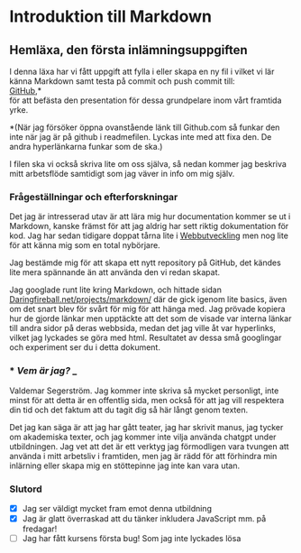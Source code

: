 # Introduktion till Markdown
## Hemläxa, den första inlämningsuppgiften
I denna läxa har vi fått uppgift att fylla i eller skapa en ny fil i vilket vi lär känna Markdown samt testa på commit och push commit till:  
<a href= "GitHub.com">GitHub</a>,*  
för att befästa den presentation för dessa grundpelare inom vårt framtida yrke.  

*(När jag försöker öppna ovanstående länk till Github.com så funkar den inte när jag är på github i readmefilen. Lyckas inte med att fixa den. De andra hyperlänkarna funkar som de ska.)

I filen ska vi också skriva lite om oss själva, så nedan kommer  jag beskriva mitt arbetsflöde samtidigt som jag väver in info om mig själv.
### Frågeställningar och efterforskningar
Det jag är intresserad utav är att lära mig hur documentation kommer se ut i Markdown, kanske främst för att jag aldrig har sett riktig dokumentation för kod. Jag har sedan tidigare doppat tårna lite i <a href= "https://vodoko.github.io/cv/">Webbutveckling</a> men nog lite för att känna mig som en total nybörjare.  

Jag bestämde mig för att skapa ett nytt repository på GitHub, det kändes lite mera spännande än att använda den vi redan skapat.

Jag googlade runt lite kring Markdown, och hittade sidan <a href= "https://daringfireball.net/projects/markdown/">Daringfireball.net/projects/markdown/</a> där de gick igenom lite basics, även om det snart blev för svårt för mig för att hänga med. Jag prövade kopiera hur de gjorde länkar men upptäckte att det som de visade var interna länkar till andra sidor på deras webbsida, medan det jag ville åt var hyperlinks, vilket jag lyckades se göra med html. Resultatet av dessa små googlingar och experiment ser du i detta dokument.

### * *Vem är jag?* _
Valdemar Segerström. Jag kommer inte skriva så mycket personligt, inte minst för att detta är en offentlig sida, men också för att jag vill respektera din tid och det faktum att du tagit dig så här långt genom texten.

Det jag kan säga är att jag har gått teater, jag har skrivit manus, jag tycker om akademiska texter, och jag kommer inte vilja använda chatgpt under utbildningen. Jag vet att det är ett verktyg jag förmodligen vara tvungen att använda i mitt arbetsliv i framtiden, men jag är rädd för att förhindra min inlärning eller skapa mig en stöttepinne jag inte kan vara utan.
### Slutord
* [x] Jag ser väldigt mycket fram emot denna utbildning  
* [x] Jag är glatt överraskad att du tänker inkludera JavaScript mm. på fredagar!
* [ ] Jag har fått kursens första bug! Som jag inte lyckades lösa